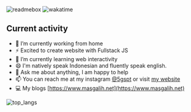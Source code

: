 ![readmebox](https://github.com/masgalih320/masgalih320/assets/91511974/4e5fe1ba-6c8d-45cd-b108-053d715a4920)
![wakatime](https://wakatime.com/badge/user/9f422c1e-f02a-4612-9fbd-737bc6de9bc9.svg)

## Current activity
- 🔭 I’m currently working from home
- ⚡ Excited to create website with Fullstack JS
- 🌱 I’m currently learning web interactivity
- 😄 I'm natively speak Indonesian and fluently speak english.
- 💬 Ask me about anything, I am happy to help
- 📫 You can reach me at my instagram [@5gspt](https://instagram.com/5gspt) or visit [my website](https://galih.me)
- 💻 My blogs [https://www.masgalih.net](https://www.masgalih.net)

![top_langs](https://github-readme-stats.vercel.app/api/top-langs/?username=masgalih320&layout=compact)
